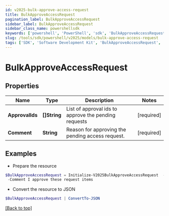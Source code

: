 ```yaml
---
id: v2025-bulk-approve-access-request
title: BulkApproveAccessRequest
pagination_label: BulkApproveAccessRequest
sidebar_label: BulkApproveAccessRequest
sidebar_class_name: powershellsdk
keywords: ['powershell', 'PowerShell', 'sdk', 'BulkApproveAccessRequest', 'V2025BulkApproveAccessRequest'] 
slug: /tools/sdk/powershell/v2025/models/bulk-approve-access-request
tags: ['SDK', 'Software Development Kit', 'BulkApproveAccessRequest', 'V2025BulkApproveAccessRequest']
---
```



# BulkApproveAccessRequest

## Properties

Name | Type | Description | Notes
------------ | ------------- | ------------- | -------------
**ApprovalIds** | **[]String** | List of approval ids to approve the pending requests | [required]
**Comment** | **String** | Reason for approving the pending access request. | [required]

## Examples

- Prepare the resource
```powershell
$BulkApproveAccessRequest = Initialize-V2025BulkApproveAccessRequest  -ApprovalIds [2c9180835d2e5168015d32f890ca1581, 2c9180835d2e5168015d32f890ca1582] `
 -Comment I approve these request items
```

- Convert the resource to JSON
```powershell
$BulkApproveAccessRequest | ConvertTo-JSON
```


[[Back to top]](#) 

